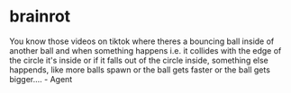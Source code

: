 # brainrot
You know those videos on tiktok where theres a bouncing ball inside of another ball and when something happens i.e. it collides with the edge of the circle it's inside or if it falls out of the circle inside, something else happends, like more balls spawn or the ball gets faster or the ball gets bigger.... - Agent
